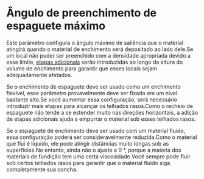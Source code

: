 Ângulo de preenchimento de espaguete máximo
====
Este parâmetro configura o ângulo máximo de saliência que o material atingirá quando o material de enchimento será depositado ao lado dele.Se um local não puder ser preenchido com a densidade apropriada devido a esse limite, [etapas adicionais](spaghetti_infill_stepped.md) serão introduzidas ao longo da altura do volume de enchimento para garantir que esses locais sejam adequadamente afetados.

Se o enchimento de espaguete deve ser usado como um enchimento flexível, esse parâmetro provavelmente deve ser fixado em um nível bastante alto.Se você aumentar essa configuração, será necessário introduzir mais etapas para alcançar os telhados rasos.Como o recheio de espaguete não tende a se estender muito nas direções horizontais, a adição de etapas adicionais ajuda a empurrar o material sob esses telhados rasos.

Se o espaguete de enchimento deve ser usado com um material fluido, essa configuração poderá ser consideravelmente reduzida.Como o material que flui é líquido, ele pode atingir distâncias muito longas sob as superfícies.No entanto, ainda não o ajuste a 0 °, porque a maioria dos materiais de fundição tem uma certa viscosidade.Você sempre pode fluir sob certos telhados rasos para garantir que o material fluido siga completamente sua concha.